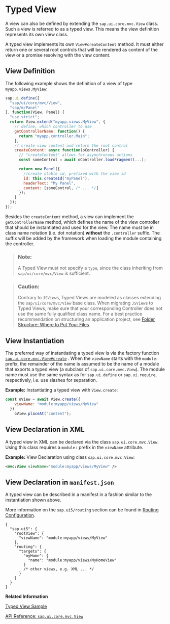 <!-- loioe6bb33d076dc4f23be50c082c271b9f0 -->

# Typed View

A view can also be defined by extending the `sap.ui.core.mvc.View` class. Such a view is referred to as a typed view. This means the view definition represents its own view class.



A typed view implements its own `View#createContent` method. It must either return one or several root controls that will be rendered as content of the view or a promise resolving with the view content.



<a name="loioe6bb33d076dc4f23be50c082c271b9f0__section_fx1_wqz_y4b"/>

## View Definition

The following example shows the definition of a view of type `myapp.views.MyView`:

```js
sap.ui.define([
  "sap/ui/core/mvc/View",
  "sap/m/Panel"
], function(View, Panel) {
  "use strict";
  return View.extend("myapp.views.MyView", {
    // define, which controller to use
    getControllerName: function() {
      return "myapp.controller.Main";
    },
    // create view content and return the root control
    createContent: async function(oController) {
      // "createContent" allows for asynchronous actions
      const someControl = await oController.loadFragment(...);

      return new Panel({
        //create stable id, prefixed with the view id
        id: this.createId("myPanel"),
        headerText: "My Panel",
        content: [someControl, /* ... */]
      });
    }
  });
});
```

Besides the `createContent` method, a view can implement the `getControllerName` method, which defines the name of the view controller that should be instantiated and used for the view. The name must be in class name notation \(i.e. dot notation\) **without** the `.controller` suffix. The suffix will be added by the framework when loading the module containing the controller.

> ### Note:  
> A Typed View must not specify a `type`, since the class inheriting from `sap/ui/core/mvc/View` is sufficient.

> ### Caution:  
> Contrary to `JSView`s, Typed Views are modeled as classes extending the `sap/ui/core/mvc/View` base class. When migrating `JSView`s to Typed Views, make sure that your corresponding Controller does not use the same fully qualified class name. For a best practice recommendation on structuring an application project, see [Folder Structure: Where to Put Your Files](../05_Developing_Apps/folder-structure-where-to-put-your-files-003f755.md).



<a name="loioe6bb33d076dc4f23be50c082c271b9f0__section_w3x_msz_y4b"/>

## View Instantiation

The preferred way of instantiating a typed view is via the factory function [`sap.ui.core.mvc.View#create`](https://ui5.sap.com/#/api/sap.ui.core.mvc.View/methods/sap.ui.core.mvc.View.create) . When the `viewName` starts with the `module:` prefix, the remainder of the name is assumed to be the name of a module that exports a typed view \(a subclass of `sap.ui.core.mvc.View`\). The module name must use the same syntax as for `sap.ui.define` or `sap.ui.require`, respectively, i.e. use slashes for separation.

**Example:** Instantiating a typed view with `View.create`:

```js
const oView = await View.create({
    viewName: "module:myapp/views/MyView"
  })
    oView.placeAt("content");
```



<a name="loioe6bb33d076dc4f23be50c082c271b9f0__section_wjs_psz_y4b"/>

## View Declaration in XML

A typed view in XML can be declared via the class `sap.ui.core.mvc.View`. Using this class requires a `module:` prefix in the `viewName` attribute.

**Example:** View Declaration using class `sap.ui.core.mvc.View`:

```xml
<mvc:View viewName="module:myapp/views/MyView" />
```



<a name="loioe6bb33d076dc4f23be50c082c271b9f0__section_gjh_kdr_k1c"/>

## View Declaration in `manifest.json`

A typed view can be described in a manifest in a fashion similar to the instantiation shown above.

More information on the `sap.ui5/routing` section can be found in [Routing Configuration](routing-configuration-9023130.md).

```
{
  "sap.ui5": {
    "rootView": {
      "viewName": "module:myapp/views/MyView"
    },
    "routing": {
      "targets": {
        "myHome": {
          "name": "module:myapp/views/MyHomeView"
        }
        /* other views, e.g. XML ... */
      }
    }
  }
}
```

**Related Information**  


[Typed View Sample](https://ui5.sap.com/entity/sap.ui.core.mvc.View/sample/sap.ui.core.sample.View.navigationTypedView)

[API Reference: `sap.ui.core.mvc.View`](https://ui5.sap.com/#/api/sap.ui.core.mvc.View)


